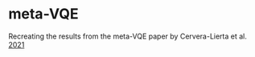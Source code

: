 # meta-VQE
Recreating the results from the meta-VQE paper by Cervera-Lierta et al. [2021](https://journals.aps.org/prxquantum/abstract/10.1103/PRXQuantum.2.020329)
